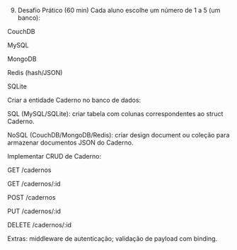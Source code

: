 9. Desafio Prático (60 min)
Cada aluno escolhe um número de 1 a 5 (um banco):

CouchDB

MySQL

MongoDB

Redis (hash/JSON)

SQLite

Criar a entidade Caderno no banco de dados:

SQL (MySQL/SQLite): criar tabela com colunas correspondentes ao struct Caderno.

NoSQL (CouchDB/MongoDB/Redis): criar design document ou coleção para armazenar documentos JSON do Caderno.

Implementar CRUD de Caderno:

GET /cadernos

GET /cadernos/:id

POST /cadernos

PUT /cadernos/:id

DELETE /cadernos/:id

Extras: middleware de autenticação; validação de payload com binding.